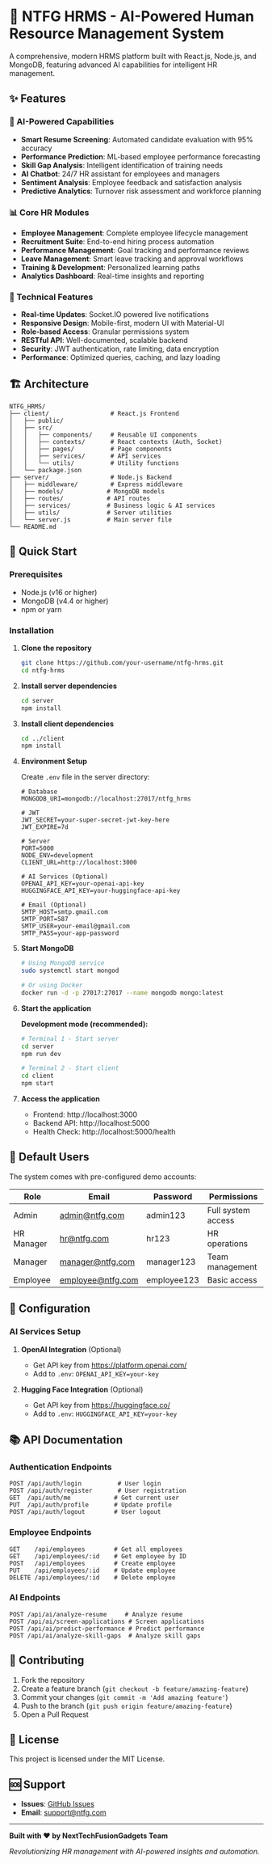 # 🚀 NTFG HRMS - AI-Powered Human Resource Management System

A comprehensive, modern HRMS platform built with React.js, Node.js, and MongoDB, featuring advanced AI capabilities for intelligent HR management.

## ✨ Features

### 🤖 AI-Powered Capabilities
- **Smart Resume Screening**: Automated candidate evaluation with 95% accuracy
- **Performance Prediction**: ML-based employee performance forecasting
- **Skill Gap Analysis**: Intelligent identification of training needs
- **AI Chatbot**: 24/7 HR assistant for employees and managers
- **Sentiment Analysis**: Employee feedback and satisfaction analysis
- **Predictive Analytics**: Turnover risk assessment and workforce planning

### 📊 Core HR Modules
- **Employee Management**: Complete employee lifecycle management
- **Recruitment Suite**: End-to-end hiring process automation
- **Performance Management**: Goal tracking and performance reviews
- **Leave Management**: Smart leave tracking and approval workflows
- **Training & Development**: Personalized learning paths
- **Analytics Dashboard**: Real-time insights and reporting

### 🔧 Technical Features
- **Real-time Updates**: Socket.IO powered live notifications
- **Responsive Design**: Mobile-first, modern UI with Material-UI
- **Role-based Access**: Granular permissions system
- **RESTful API**: Well-documented, scalable backend
- **Security**: JWT authentication, rate limiting, data encryption
- **Performance**: Optimized queries, caching, and lazy loading

## 🏗️ Architecture

```
NTFG_HRMS/
├── client/                 # React.js Frontend
│   ├── public/
│   ├── src/
│   │   ├── components/     # Reusable UI components
│   │   ├── contexts/       # React contexts (Auth, Socket)
│   │   ├── pages/          # Page components
│   │   ├── services/       # API services
│   │   └── utils/          # Utility functions
│   └── package.json
├── server/                 # Node.js Backend
│   ├── middleware/         # Express middleware
│   ├── models/            # MongoDB models
│   ├── routes/            # API routes
│   ├── services/          # Business logic & AI services
│   ├── utils/             # Server utilities
│   └── server.js          # Main server file
└── README.md
```

## 🚀 Quick Start

### Prerequisites
- Node.js (v16 or higher)
- MongoDB (v4.4 or higher)
- npm or yarn

### Installation

1. **Clone the repository**
   ```bash
   git clone https://github.com/your-username/ntfg-hrms.git
   cd ntfg-hrms
   ```

2. **Install server dependencies**
   ```bash
   cd server
   npm install
   ```

3. **Install client dependencies**
   ```bash
   cd ../client
   npm install
   ```

4. **Environment Setup**
   
   Create `.env` file in the server directory:
   ```env
   # Database
   MONGODB_URI=mongodb://localhost:27017/ntfg_hrms
   
   # JWT
   JWT_SECRET=your-super-secret-jwt-key-here
   JWT_EXPIRE=7d
   
   # Server
   PORT=5000
   NODE_ENV=development
   CLIENT_URL=http://localhost:3000
   
   # AI Services (Optional)
   OPENAI_API_KEY=your-openai-api-key
   HUGGINGFACE_API_KEY=your-huggingface-api-key
   
   # Email (Optional)
   SMTP_HOST=smtp.gmail.com
   SMTP_PORT=587
   SMTP_USER=your-email@gmail.com
   SMTP_PASS=your-app-password
   ```

5. **Start MongoDB**
   ```bash
   # Using MongoDB service
   sudo systemctl start mongod
   
   # Or using Docker
   docker run -d -p 27017:27017 --name mongodb mongo:latest
   ```

6. **Start the application**
   
   **Development mode (recommended):**
   ```bash
   # Terminal 1 - Start server
   cd server
   npm run dev
   
   # Terminal 2 - Start client
   cd client
   npm start
   ```

7. **Access the application**
   - Frontend: http://localhost:3000
   - Backend API: http://localhost:5000
   - Health Check: http://localhost:5000/health

## 👥 Default Users

The system comes with pre-configured demo accounts:

| Role | Email | Password | Permissions |
|------|-------|----------|-------------|
| Admin | admin@ntfg.com | admin123 | Full system access |
| HR Manager | hr@ntfg.com | hr123 | HR operations |
| Manager | manager@ntfg.com | manager123 | Team management |
| Employee | employee@ntfg.com | employee123 | Basic access |

## 🔧 Configuration

### AI Services Setup

1. **OpenAI Integration** (Optional)
   - Get API key from https://platform.openai.com/
   - Add to `.env`: `OPENAI_API_KEY=your-key`

2. **Hugging Face Integration** (Optional)
   - Get API key from https://huggingface.co/
   - Add to `.env`: `HUGGINGFACE_API_KEY=your-key`

## 📚 API Documentation

### Authentication Endpoints
```
POST /api/auth/login          # User login
POST /api/auth/register       # User registration
GET  /api/auth/me            # Get current user
PUT  /api/auth/profile       # Update profile
POST /api/auth/logout        # User logout
```

### Employee Endpoints
```
GET    /api/employees        # Get all employees
GET    /api/employees/:id    # Get employee by ID
POST   /api/employees        # Create employee
PUT    /api/employees/:id    # Update employee
DELETE /api/employees/:id    # Delete employee
```

### AI Endpoints
```
POST /api/ai/analyze-resume     # Analyze resume
POST /api/ai/screen-applications # Screen applications
POST /api/ai/predict-performance # Predict performance
POST /api/ai/analyze-skill-gaps  # Analyze skill gaps
```

## 🤝 Contributing

1. Fork the repository
2. Create a feature branch (`git checkout -b feature/amazing-feature`)
3. Commit your changes (`git commit -m 'Add amazing feature'`)
4. Push to the branch (`git push origin feature/amazing-feature`)
5. Open a Pull Request

## 📄 License

This project is licensed under the MIT License.

## 🆘 Support

- **Issues**: [GitHub Issues](https://github.com/your-username/ntfg-hrms/issues)
- **Email**: support@ntfg.com

---

**Built with ❤️ by NextTechFusionGadgets Team**

*Revolutionizing HR management with AI-powered insights and automation.*